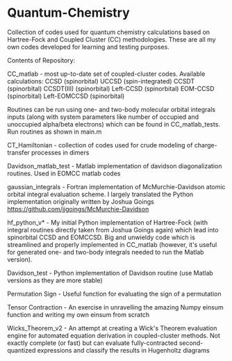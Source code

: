 # Quantum-Chemistry
Collection of codes used for quantum chemistry calculations based on Hartree-Fock and Coupled Cluster (CC) methodologies. These are all my own codes developed for learning and testing purposes.

Contents of Repository:

CC_matlab - most up-to-date set of coupled-cluster codes. Available calculations:
  CCSD (spinorbital)
  UCCSD (spin-integrated)
  CCSDT (spinorbital)
  CCSDT(III) (spinorbital)
  Left-CCSD (spinorbital)
  EOM-CCSD (spinorbital)
  Left-EOMCCSD (spinorbital)
  
Routines can be run using one- and two-body molecular orbital integrals inputs (along with system parameters like number of occupied and unoccupied alpha/beta electrons) which can be found in CC_matlab_tests. Run routines as shown in main.m

CT_Hamiltonian - collection of codes used for crude modeling of charge-transfer processes in dimers

Davidson_matlab_test - Matlab implementation of davidson diagonalization routines. Used in EOMCC matlab codes

gaussian_integrals - Fortran implementation of McMurchie-Davidson atomic orbital integral evaluation scheme. I largely translated the Python implementation originally written by Joshua Goings https://github.com/jjgoings/McMurchie-Davidson

hf_python_v* - My initial Python implementation of Hartree-Fock (with integral routines directly taken from Joshua Goings again) which lead into spinorbital CCSD and EOMCCSD. Big and unwieldy code which is streamlined and properly implemented in CC_matlab (however, it's useful for generated one- and two-body integrals needed to run the Matlab version).

Davidson_test - Python implementation of Davidson routine (use Matlab versions as they are more stable)

Permutation Sign - Useful function for evaluating the sign of a permutation

Tensor Contraction - An exercise in unravelling the amazing Numpy einsum function and writing my own einsum from scratch

Wicks_Theorem_v2 - An attempt at creating a Wick's Theorem evaluation engine for automated equation derivation in coupled-cluster methods. Not exactly complete (or fast) but can evaluate fully-contracted second-quantized expressions and classify the results in Hugenholtz diagrams

